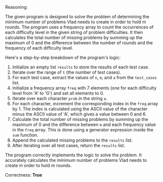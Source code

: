 Reasoning:

The given program is designed to solve the problem of determining the minimum number of problems Vlad needs to create in order to hold m rounds. The program uses a frequency array to count the occurrences of each difficulty level in the given string of problem difficulties. It then calculates the total number of missing problems by summing up the maximum of 0 and the difference between the number of rounds and the frequency of each difficulty level.

Here's a step-by-step breakdown of the program's logic:

1.  Initialize an empty list `results` to store the results of each test case.
2.  Iterate over the range of `t` (the number of test cases).
3.  For each test case, extract the values of `n`, `m`, and `a` from the `test_cases` list.
4.  Initialize a frequency array `freq` with 7 elements (one for each difficulty level from 'A' to 'G') and set all elements to 0.
5.  Iterate over each character `prob` in the string `a`.
6.  For each character, increment the corresponding index in the `freq` array by 1. The index is calculated using the ASCII value of the character minus the ASCII value of 'A', which gives a value between 0 and 6.
7.  Calculate the total number of missing problems by summing up the maximum of 0 and the difference between `m` and each frequency value in the `freq` array. This is done using a generator expression inside the `sum` function.
8.  Append the calculated missing problems to the `results` list.
9.  After iterating over all test cases, return the `results` list.

The program correctly implements the logic to solve the problem. It accurately calculates the minimum number of problems Vlad needs to create in order to hold m rounds.

Correctness: **True**